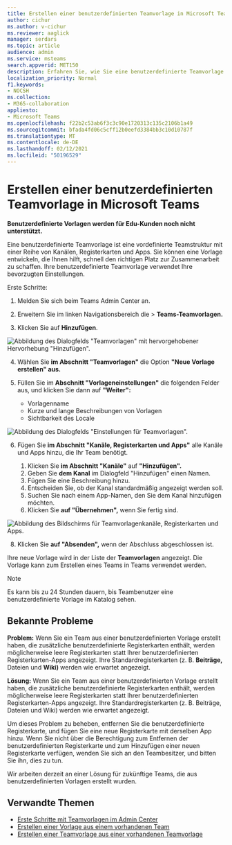 ```yaml
---
title: Erstellen einer benutzerdefinierten Teamvorlage in Microsoft Teams
author: cichur
ms.author: v-cichur
ms.reviewer: aaglick
manager: serdars
ms.topic: article
audience: admin
ms.service: msteams
search.appverid: MET150
description: Erfahren Sie, wie Sie eine benutzerdefinierte Teamvorlage in Microsoft Teams erstellen.
localization_priority: Normal
f1.keywords:
- NOCSH
ms.collection:
- M365-collaboration
appliesto:
- Microsoft Teams
ms.openlocfilehash: f22b2c53ab6f3c3c90e1720313c135c2106b1a49
ms.sourcegitcommit: bfada4fd06c5cff12b0eefd3384bb3c10d10787f
ms.translationtype: MT
ms.contentlocale: de-DE
ms.lasthandoff: 02/12/2021
ms.locfileid: "50196529"
---
```

# <a name="create-a-custom-team-template-in-microsoft-teams"></a>Erstellen einer benutzerdefinierten Teamvorlage in Microsoft Teams

**Benutzerdefinierte Vorlagen werden für Edu-Kunden noch nicht unterstützt.**

Eine benutzerdefinierte Teamvorlage ist eine vordefinierte Teamstruktur mit einer Reihe von Kanälen, Registerkarten und Apps. Sie können eine Vorlage entwickeln, die Ihnen hilft, schnell den richtigen Platz zur Zusammenarbeit zu schaffen. Ihre benutzerdefinierte Teamvorlage verwendet Ihre bevorzugten Einstellungen.  

Erste Schritte:

1. Melden Sie sich beim Teams Admin Center an.

2. Erweitern Sie im linken Navigationsbereich die  >  **Teams-Teamvorlagen.**

3. Klicken Sie auf **Hinzufügen**.

![Abbildung des Dialogfelds "Teamvorlagen" mit hervorgehobener Hervorhebung "Hinzufügen".](media/team-templates-new.png)

4. Wählen Sie **im Abschnitt "Teamvorlagen"** die Option **"Neue Vorlage erstellen" aus.**

5. Füllen Sie im **Abschnitt "Vorlageneinstellungen"** die folgenden Felder aus, und klicken Sie dann auf **"Weiter":**
    - Vorlagenname
    - Kurze und lange Beschreibungen von Vorlagen
    - Sichtbarkeit des Locale  

![Abbildung des Dialogfelds "Einstellungen für Teamvorlagen".](media/template-add-a-name.png)

6. Fügen Sie **im Abschnitt "Kanäle, Registerkarten und Apps"** alle Kanäle und Apps hinzu, die Ihr Team benötigt.

    1. Klicken Sie **im Abschnitt "Kanäle"** auf **"Hinzufügen".**
    2. Geben Sie **dem Kanal** im Dialogfeld "Hinzufügen" einen Namen.
    3. Fügen Sie eine Beschreibung hinzu.
    4. Entscheiden Sie, ob der Kanal standardmäßig angezeigt werden soll.
    5. Suchen Sie nach einem App-Namen, den Sie dem Kanal hinzufügen möchten.
    6. Klicken Sie **auf "Übernehmen",** wenn Sie fertig sind.

![Abbildung des Bildschirms für Teamvorlagenkanäle, Registerkarten und Apps.](media/template-channels-tabs-apps.png)

8. Klicken Sie **auf "Absenden",** wenn der Abschluss abgeschlossen ist.

Ihre neue Vorlage wird in der Liste der **Teamvorlagen** angezeigt. Die Vorlage kann zum Erstellen eines Teams in Teams verwendet werden.

> [!Note]
> Es kann bis zu 24 Stunden dauern, bis Teambenutzer eine benutzerdefinierte Vorlage im Katalog sehen.

## <a name="known-issues"></a>Bekannte Probleme 

**Problem:** Wenn Sie ein Team aus einer benutzerdefinierten Vorlage erstellt haben, die zusätzliche benutzerdefinierte Registerkarten enthält, werden möglicherweise leere Registerkarten statt Ihrer benutzerdefinierten Registerkarten-Apps angezeigt. Ihre Standardregisterkarten (z. B. **Beiträge,** Dateien und **Wiki)** werden wie erwartet angezeigt. 

**Lösung:** Wenn Sie ein Team aus einer benutzerdefinierten Vorlage erstellt haben, die zusätzliche benutzerdefinierte Registerkarten enthält, werden möglicherweise leere Registerkarten statt Ihrer benutzerdefinierten Registerkarten-Apps angezeigt. Ihre Standardregisterkarten (z. B. Beiträge, Dateien und Wiki) werden wie erwartet angezeigt.

Um dieses Problem zu beheben, entfernen Sie die benutzerdefinierte Registerkarte, und fügen Sie eine neue Registerkarte mit derselben App hinzu. Wenn Sie nicht über die Berechtigung zum Entfernen der benutzerdefinierten Registerkarte und zum Hinzufügen einer neuen Registerkarte verfügen, wenden Sie sich an den Teambesitzer, und bitten Sie ihn, dies zu tun.

Wir arbeiten derzeit an einer Lösung für zukünftige Teams, die aus benutzerdefinierten Vorlagen erstellt wurden.

## <a name="related-topics"></a>Verwandte Themen

- [Erste Schritte mit Teamvorlagen im Admin Center](get-started-with-teams-templates-in-the-admin-console.md)
- [Erstellen einer Vorlage aus einem vorhandenen Team](create-template-from-existing-team.md)
- [Erstellen einer Teamvorlage aus einer vorhandenen Teamvorlage](create-template-from-existing-template.md)
